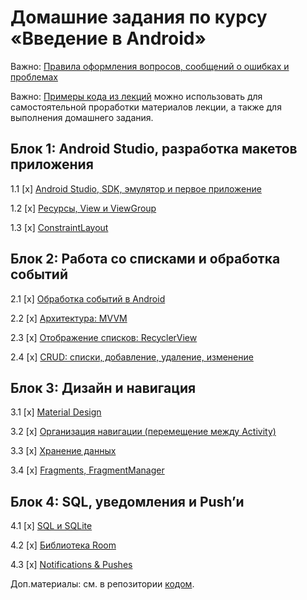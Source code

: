 # Домашние задания по курсу «Введение в Android»

Важно: [Правила оформления вопросов, сообщений о ошибках и проблемах](report-requirements.md)

Важно: [Примеры кода из лекций](https://github.com/netology-code/and2-code) можно использовать для самостоятельной проработки материалов лекции, а также для выполнения домашнего задания.

## Блок 1: Android Studio, разработка макетов приложения

1.1 [x] [Android Studio, SDK, эмулятор и первое приложение](01_firstapp)

1.2 [x] [Ресурсы, View и ViewGroup](02_resources)

1.3 [x] [ConstraintLayout](03_constraint_layout)

## Блок 2: Работа со списками и обработка событий

2.1 [x] [Обработка событий в Android](04_events)

2.2 [x] [Архитектура: MVVM](05_mvvm)

2.3 [x] [Отображение списков: RecyclerView](06_recyclerview)

2.4 [x] [CRUD: списки, добавление, удаление, изменение](07_crud)

## Блок 3: Дизайн и навигация

3.1 [x] [Material Design](08_material)

3.2 [x] [Организация навигации (перемещение между Activity)](09_navigation)

3.3 [x] [Хранение данных](10_storage)

3.4 [x] [Fragments, FragmentManager](11_fragments)

## Блок 4: SQL, уведомления и Push’и

4.1 [x] [SQL и SQLite](12_sql)

4.2 [x] [Библиотека Room](13_room)

4.3 [x] [Notifications & Pushes](14_pushes)

Доп.материалы: см. в репозитории [кодом](https://github.com/netology-code/and2-code).
